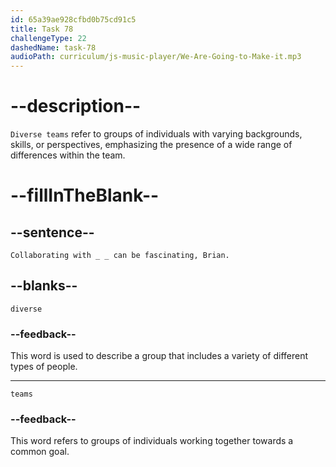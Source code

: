 ```yaml
---
id: 65a39ae928cfbd0b75cd91c5
title: Task 78
challengeType: 22
dashedName: task-78
audioPath: curriculum/js-music-player/We-Are-Going-to-Make-it.mp3
---
```


<!--
AUDIO REFERENCE: 
Lisa: Collaborating with diverse teams can be fascinating, Brian. 
-->

# --description--

`Diverse teams` refer to groups of individuals with varying backgrounds, skills, or perspectives, emphasizing the presence of a wide range of differences within the team.

# --fillInTheBlank--

## --sentence--

`Collaborating with _ _ can be fascinating, Brian.`

## --blanks--

`diverse`

### --feedback--

This word is used to describe a group that includes a variety of different types of people.

---

`teams`

### --feedback--

This word refers to groups of individuals working together towards a common goal.
